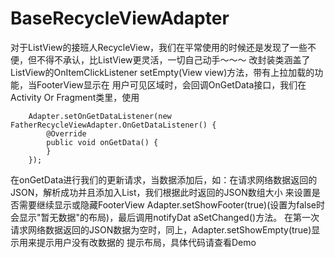 # BaseRecycleViewAdapter
对于ListView的接班人RecycleView，我们在平常使用的时候还是发现了一些不便，但不得不承认，比ListView更灵活，一切自己动手～～～
        改封装类涵盖了ListView的OnItemClickListener    setEmpty(View view)方法，带有上拉加载的功能，当FooterView显示在
        用户可见区域时，会回调OnGetData接口，我们在Activity Or Fragment类里，使用
        
        Adapter.setOnGetDataListener(new FatherRecycleViewAdapter.OnGetDataListener() {  
            @Override
            public void onGetData() {
            }
        });
在onGetData进行我们的更新请求，当数据添加后，如：在请求网络数据返回的JSON，解析成功并且添加入List，我们根据此时返回的JSON数组大小
来设置是否需要继续显示或隐藏FooterView  Adapter.setShowFooter(true)(设置为false时会显示"暂无数据"的布局)，最后调用notifyDat
aSetChanged()方法。
在第一次请求网络数据返回的JSON数据为空时，同上，Adapter.setShowEmpty(true)显示用来提示用户没有改数据的 提示布局，具体代码请查看Demo
